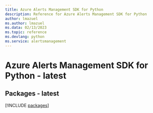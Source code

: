 ```yaml
---
title: Azure Alerts Management SDK for Python
description: Reference for Azure Alerts Management SDK for Python
author: lmazuel
ms.author: lmazuel
ms.data: 02/13/2023
ms.topic: reference
ms.devlang: python
ms.service: alertsmanagement
---
```

# Azure Alerts Management SDK for Python - latest
## Packages - latest
[!INCLUDE [packages](alerts-management-index.md)]